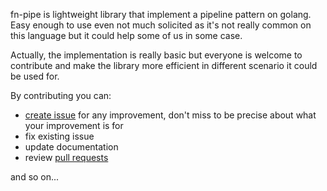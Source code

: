 fn-pipe is lightweight library that implement a pipeline pattern on golang. Easy enough to use even not much solicited as it's not really common on this language but it could help some of us in some case.

Actually, the implementation is really basic but everyone is welcome to contribute and make the library more efficient in different scenario it could be used for.

By contributing you can:
- [create issue](https://github.com/open-zhy/fn-pipe/issues/new) for any improvement, don't miss to be precise about what your improvement is for
- fix existing issue
- update documentation
- review [pull requests](https://github.com/open-zhy/fn-pipe/pulls)

and so on...